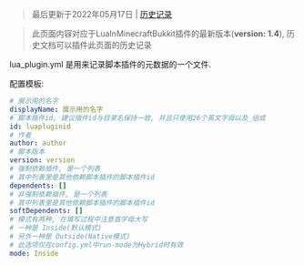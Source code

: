 >最后更新于2022年05月17日 | [历史记录](https://github.com/SmileYik/MyBlog/commits/master/blogs/other/markdowns/Minecraft/LuaInMinecraftBukkit/lua_plugin.yml.md)

>此页面内容对应于LuaInMinecraftBukkit插件的最新版本(**version: 1.4**), 历史文档可以插件此页面的历史记录

lua_plugin.yml 是用来记录脚本插件的元数据的一个文件.

配置模板:

```yaml
# 展示用的名字
displayName: 展示用的名字
# 脚本插件id, 建议插件id与目录名保持一致, 并且只使用26个英文字母以及_组成
id: luapluginid
# 作者
author: author
# 脚本版本
version: version
# 强制依赖插件, 是一个列表
# 其中列表里是其他依赖脚本插件的脚本插件id
dependents: []
# 非强制依赖插件, 是一个列表
# 其中列表里是其他依赖脚本插件的脚本插件id
softDependents: []
# 模式有两种, 在填写过程中注意首字母大写
# 一种是 Inside(默认模式)
# 另外一种是 Outside(Native模式)
# 此选项仅在config.yml中run-mode为Hybrid时有效
mode: Inside
```
